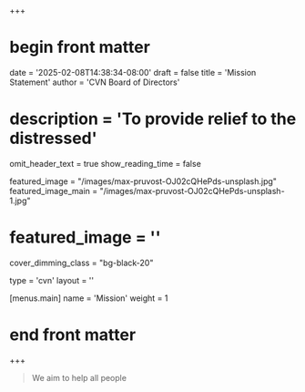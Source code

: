 +++
# begin front matter

date = '2025-02-08T14:38:34-08:00'
draft = false
title = 'Mission Statement'
author = 'CVN Board of Directors'
# description = 'To provide relief to the distressed'
omit_header_text =   true
show_reading_time = false

featured_image = "/images/max-pruvost-OJ02cQHePds-unsplash.jpg"
featured_image_main = "/images/max-pruvost-OJ02cQHePds-unsplash-1.jpg"
# featured_image = ''
cover_dimming_class = "bg-black-20"

type = 'cvn'
layout = ''

[menus.main]
  name = 'Mission'
  weight = 1

# end front matter
+++

> We aim to help all people